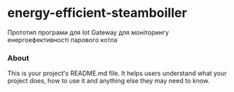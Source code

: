 energy-efficient-steamboiller
=============================

Прототип програми для Iot Gateway для моніторингу енергоефективності парового котла

### About

This is your project's README.md file. It helps users understand what your
project does, how to use it and anything else they may need to know.

